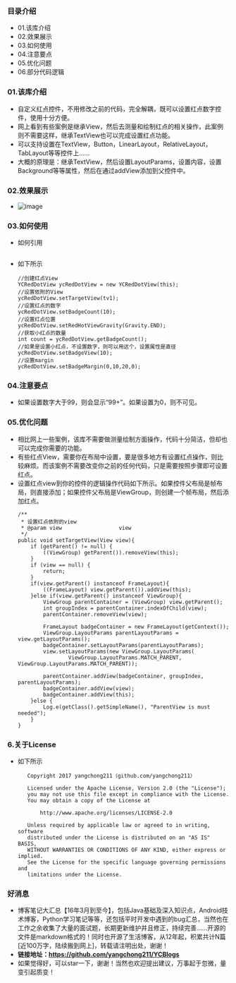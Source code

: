 ### 目录介绍
- 01.该库介绍
- 02.效果展示
- 03.如何使用
- 04.注意要点
- 05.优化问题
- 06.部分代码逻辑




### 01.该库介绍
- 自定义红点控件，不用修改之前的代码，完全解耦，既可以设置红点数字控件，使用十分方便。
- 网上看到有些案例是继承View，然后去测量和绘制红点的相关操作，此案例则不需要这样，继承TextView也可以完成设置红点功能。
- 可以支持设置在TextView，Button，LinearLayout，RelativeLayout，TabLayout等等控件上……
- 大概的原理是：继承TextView，然后设置LayoutParams，设置内容，设置Background等等属性，然后在通过addView添加到父控件中。



### 02.效果展示
- ![image](https://github.com/yangchong211/YCRedDotView/blob/master/image/red.jpg)


### 03.如何使用
- 如何引用
```

```
- 如下所示
    ```
    //创建红点View
    YCRedDotView ycRedDotView = new YCRedDotView(this);
    //设置依附的View
    ycRedDotView.setTargetView(tv1);
    //设置红点的数字
    ycRedDotView.setBadgeCount(10);
    //设置红点位置
    ycRedDotView.setRedHotViewGravity(Gravity.END);
    //获取小红点的数量
    int count = ycRedDotView.getBadgeCount();
    //如果是设置小红点，不设置数字，则可以用这个，设置属性是直径
    ycRedDotView.setBadgeView(10);
    //设置margin
    ycRedDotView.setBadgeMargin(0,10,20,0);
    ```


### 04.注意要点
- 如果设置数字大于99，则会显示“99+”。如果设置为0，则不可见。



### 05.优化问题
- 相比网上一些案例，该库不需要做测量绘制方面操作，代码十分简洁，但却也可以完成你需要的功能。
- 有些红点View，需要你在布局中设置，要是很多地方有设置红点操作，则比较麻烦。而该案例不需要改变你之前的任何代码，只是需要按照步骤即可设置红点。
- 设置红点view到你的控件的逻辑操作代码如下所示。如果控件父布局是帧布局，则直接添加；如果控件父布局是ViewGroup，则创建一个帧布局，然后添加红点。
    ```
    /**
     * 设置红点依附的view
     * @param view                  view
     */
    public void setTargetView(View view){
        if (getParent() != null) {
            ((ViewGroup) getParent()).removeView(this);
        }
        if (view == null) {
            return;
        }
        if(view.getParent() instanceof FrameLayout){
            ((FrameLayout) view.getParent()).addView(this);
        }else if(view.getParent() instanceof ViewGroup){
            ViewGroup parentContainer = (ViewGroup) view.getParent();
            int groupIndex = parentContainer.indexOfChild(view);
            parentContainer.removeView(view);

            FrameLayout badgeContainer = new FrameLayout(getContext());
            ViewGroup.LayoutParams parentLayoutParams = view.getLayoutParams();
            badgeContainer.setLayoutParams(parentLayoutParams);
            view.setLayoutParams(new ViewGroup.LayoutParams(
                    ViewGroup.LayoutParams.MATCH_PARENT, ViewGroup.LayoutParams.MATCH_PARENT));

            parentContainer.addView(badgeContainer, groupIndex, parentLayoutParams);
            badgeContainer.addView(view);
            badgeContainer.addView(this);
        }else {
            Log.e(getClass().getSimpleName(), "ParentView is must needed");
        }
    }
    ```


### 6.关于License
- 如下所示
    ```
       Copyright 2017 yangchong211（github.com/yangchong211）

       Licensed under the Apache License, Version 2.0 (the "License");
       you may not use this file except in compliance with the License.
       You may obtain a copy of the License at

           http://www.apache.org/licenses/LICENSE-2.0

       Unless required by applicable law or agreed to in writing, software
       distributed under the License is distributed on an "AS IS" BASIS,
       WITHOUT WARRANTIES OR CONDITIONS OF ANY KIND, either express or implied.
       See the License for the specific language governing permissions and
       limitations under the License.
    ```



### 好消息
- 博客笔记大汇总【16年3月到至今】，包括Java基础及深入知识点，Android技术博客，Python学习笔记等等，还包括平时开发中遇到的bug汇总，当然也在工作之余收集了大量的面试题，长期更新维护并且修正，持续完善……开源的文件是markdown格式的！同时也开源了生活博客，从12年起，积累共计N篇[近100万字，陆续搬到网上]，转载请注明出处，谢谢！
- **链接地址：https://github.com/yangchong211/YCBlogs**
- 如果觉得好，可以star一下，谢谢！当然也欢迎提出建议，万事起于忽微，量变引起质变！














